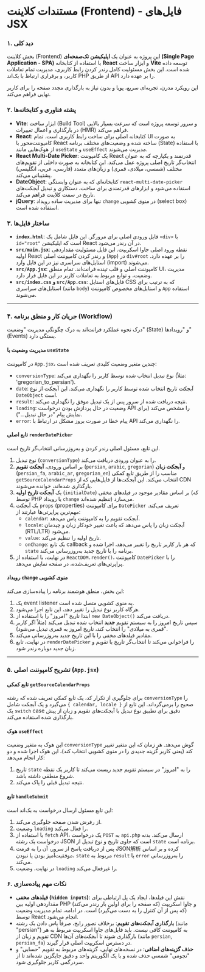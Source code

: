 # **مستندات کلاینت (Frontend) - فایل‌های JSX**

### **۱. دید کلی**

بخش کلاینت (Frontend) این پروژه به عنوان یک **اپلیکیشن تک‌صفحه‌ای (Single Page Application - SPA)** با استفاده از کتابخانه **React** و ابزار ساخت **Vite** توسعه داده شده است. این بخش مسئولیت کامل رندر کردن رابط کاربری، مدیریت تمام تعاملات کاربر، و برقراری ارتباط با بک‌اند PHP از طریق API را بر عهده دارد.

این رویکرد مدرن، تجربه‌ای سریع، پویا و بدون نیاز به بارگذاری مجدد صفحه را برای کاربر نهایی فراهم می‌کند.

### **۲. پشته فناوری و کتابخانه‌ها**

* **Vite**: ابزار ساخت (Build Tool) و سرور توسعه پروژه است که سرعت بسیار بالایی در بارگذاری و اعمال تغییرات (HMR) فراهم می‌کند.
* **React**: کتابخانه اصلی برای ساخت رابط کاربری است. تمام UI به صورت کامپوننت‌محور با React ساخته شده و وضعیت‌های مختلف برنامه (State) با استفاده از هوک‌هایی مانند `useState` و `useEffect` مدیریت می‌شوند.
* **React Multi-Date Picker**: یک کامپوننت React قدرتمند و یکپارچه که به عنوان انتخاب‌گر تاریخ اصلی پروژه عمل می‌کند. این کتابخانه به صورت داخلی از تقویم‌های مختلف (شمسی، میلادی، قمری) و زبان‌های متعدد (فارسی، عربی، انگلیسی) پشتیبانی می‌کند.
* **DateObject**: کتابخانه‌ای که به عنوان وابستگی `react-multi-date-picker` استفاده می‌شود و ابزارهای قدرتمندی برای ساخت، دستکاری و تبدیل آبجکت‌های تاریخ در سمت کلاینت فراهم می‌کند.
* **jQuery**: تنها برای مدیریت ساده رویداد `change` در منوی کشویی (select box) استفاده شده است.

### **۳. ساختار فایل‌ها**

* **`index.html`**: فایل ورودی اصلی برای مرورگر. این فایل شامل یک `<div>` با `id="root"` است که اپلیکیشن React در آن رندر می‌شود.
* **`src/main.jsx`**: نقطه ورود اصلی جاوا اسکریپت. این فایل مسئولیت مقداردهی اولیه React و رندر کردن کامپوننت اصلی (`App`) در `div#root` را بر عهده دارد. استایل‌های سراسری نیز در این فایل وارد (import) می‌شوند.
* **`src/App.jsx`**: کامپوننت اصلی و قلب تپنده فرانت‌اند. تمام منطق UI، مدیریت وضعیت، و توابع مربوط به تعاملات کاربر در این فایل قرار دارد.
* **`src/index.css` و `src/App.css`**: فایل‌های استایل CSS که به ترتیب برای استایل‌های سراسری (مانند `body`) و استایل‌های مخصوص کامپوننت `App` استفاده می‌شوند.

---
### **۴. جریان کار و منطق برنامه (Workflow)**

درک نحوه عملکرد فرانت‌اند به درک چگونگی مدیریت "وضعیت" (State) و "رویدادها" (Events) بستگی دارد.

#### **مدیریت وضعیت با `useState`**
در کامپوننت `App.jsx`، چندین متغیر وضعیت کلیدی تعریف شده است:
* `conversionType`: نوع تبدیل انتخاب شده توسط کاربر را نگهداری می‌کند (مثلاً: 'gregorian_to_persian').
* `date`: آبجکت تاریخ انتخاب شده توسط کاربر را نگهداری می‌کند. این آبجکت از نوع `DateObject` است.
* `result`: نتیجه دریافت شده از سرور پس از یک تبدیل موفق را نگهداری می‌کند.
* `loading`: وضعیت در حال پردازش بودن درخواست API را مشخص می‌کند (برای نمایش پیام "در حال تبدیل...").
* `error`: پیام خطا در صورت بروز مشکل در ارتباط با API را نگهداری می‌کند.

#### **تابع اصلی `renderDatePicker`**
این تابع، مسئول اصلی رندر کردن و به‌روزرسانی انتخاب‌گر تاریخ است.
1.  نوع تبدیل (`conversionType`) را به عنوان ورودی دریافت می‌کند.
2.  بر اساس ورودی، **آبجکت تقویم** (`persian`, `arabic`, `gregorian`) و **آبجکت زبان** (`persian_fa`, `arabic_ar`, `gregorian_en`) مناسب را از طریق تابع کمکی `getSourceCalendarProps` انتخاب می‌کند. این آبجکت‌ها از فایل‌هایی که از CDN بارگذاری شده‌اند، خوانده می‌شوند.
3.  یک **آبجکت تاریخ اولیه** (`initialDate`) بر اساس مقادیر موجود در فیلدهای مخفی (که توسط PHP یا رویداد `change` تنظیم شده‌اند) می‌سازد.
4.  یک آبجکت `props` (properties) برای کامپوننت `DatePicker` تعریف می‌کند. مهم‌ترین پراپرتی‌ها عبارتند از:
    * `calendar`: آبجکت تقویم را به کامپوننت پاس می‌دهد.
    * `locale`: آبجکت زبان را پاس می‌دهد که باعث تغییر خودکار زبان و چیدمان (RTL/LTR) می‌شود.
    * `value`: تاریخ اولیه را تنظیم می‌کند.
    * `onChange`: یک تابع callback که هر بار کاربر تاریخ را تغییر می‌دهد، اجرا شده و `state` برنامه را با تاریخ جدید به‌روزرسانی می‌کند.
5.  در نهایت، با استفاده از `ReactDOM.render()`، کامپوننت `DatePicker` را با پراپرتی‌های تعریف‌شده، در صفحه نمایش می‌دهد.

#### **رویداد `change` منوی کشویی**
این بخش، منطق هوشمند برنامه را پیاده‌سازی می‌کند:
1.  یک event listener به منوی کشویی متصل شده است.
2.  هرگاه کاربر نوع تبدیل را تغییر دهد، این تابع اجرا می‌شود.
3.  ابتدا تاریخ "امروز" را با استفاده از `new DateObject()` دریافت می‌کند.
4.  سپس تاریخ امروز را به سیستم تقویم **جدید** انتخاب شده تبدیل می‌کند (مثلاً اگر کاربر "قمری به میلادی" را انتخاب کند، تاریخ امروز به قمری تبدیل می‌شود).
5.  مقادیر فیلدهای مخفی را با این تاریخ جدید به‌روزرسانی می‌کند.
6.  در نهایت، تابع `renderDatePicker` را فراخوانی می‌کند تا انتخاب‌گر تاریخ با تقویم و زبان جدید دوباره رندر شود.

---
### **۵. تشریح کامپوننت اصلی (`App.jsx`)**

#### **تابع کمکی `getSourceCalendarProps`**
برای جلوگیری از تکرار کد، یک تابع کمکی تعریف شده که رشته `conversionType` را می‌گیرد و یک آبجکت شامل `{ calendar, locale }` صحیح را برمی‌گرداند. این تابع از یک `switch` case دقیق برای تطبیق نوع تبدیل با آبجکت‌های تقویم و زبان از پیش بارگذاری شده استفاده می‌کند.

#### **هوک `useEffect`**
این هوک به متغیر وضعیت `conversionType` گوش می‌دهد. هر زمان که این متغیر تغییر کند (یعنی کاربر گزینه جدیدی را در منوی کشویی انتخاب کند)، این هوک اجرا شده و دو کار انجام می‌دهد:
1.  تاریخ `state` را به "امروز" در سیستم تقویم جدید ریست می‌کند تا کاربر یک نقطه شروع منطقی داشته باشد.
2.  نتیجه تبدیل قبلی را پاک می‌کند.

#### **تابع `handleSubmit`**
این تابع مسئول ارسال درخواست به بک‌اند است:
1.  از رفرش شدن صفحه جلوگیری می‌کند.
2.  وضعیت `loading` را فعال می‌کند.
3.  با استفاده از `fetch` API، یک درخواست `POST` به `api.php` ارسال می‌کند. بدنه درخواست یک رشته JSON است که حاوی تاریخ و نوع تبدیل از `state` برنامه است.
4.  پس از دریافت پاسخ از سرور، آن را به فرمت JSON解析 کرده و بر اساس موفقیت‌آمیز بودن یا نبودن، `state` مربوط به `result` یا `error` را به‌روزرسانی می‌کند.
5.  در نهایت، وضعیت `loading` را غیرفعال می‌کند.

### **۶. نکات مهم پیاده‌سازی**

* **فیلدهای مخفی (`hidden inputs`)**: نقش این فیلدها، ایجاد یک پل ارتباطی برای مقداردهی اولیه بین PHP (که صفحه را برای اولین بار رندر می‌کند) و جاوا اسکریپت (که پس از آن کنترل را به دست می‌گیرد) است. در ادامه، تمام مدیریت وضعیت توسط React انجام می‌شود.
* **بارگذاری آبجکت‌های تقویم**: برخلاف تصور رایج، صرفاً پاس دادن یک رشته (مانند "persian") به کامپوننت کافی نیست. باید فایل‌های جاوا اسکریپت مربوط به هر تقویم و زبان از CDN بارگذاری شوند تا آبجکت‌های آن‌ها (مانند `persian`, `persian_fa`) در دسترس اسکریپت اصلی قرار گیرند.
* **حذف گزینه‌های اضافی**: در نسخه‌های نهایی، گزینه‌های مربوط به تقویم "حسابی" و "نجومی" شمسی حذف شده و با یک الگوریتم واحد و دقیق جایگزین شده‌اند تا از سردرگمی کاربر جلوگیری شود.